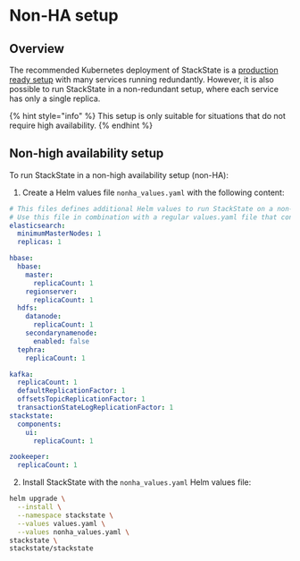 # Non-HA setup

## Overview

The recommended Kubernetes deployment of StackState is a [production ready setup](/setup/installation/kubernetes_install/install_stackstate.md) with many services running redundantly. However, it is also possible to run StackState in a non-redundant setup, where each service has only a single replica.

{% hint style="info" %}
This setup is only suitable for situations that do not require high availability.
{% endhint %}

## Non-high availability setup

To run StackState in a non-high availability setup (non-HA):

1. Create a Helm values file `nonha_values.yaml` with the following content: 

```yaml
# This files defines additional Helm values to run StackState on a non-HA production setup.
# Use this file in combination with a regular values.yaml file that contains your API key, etc.
elasticsearch:
  minimumMasterNodes: 1
  replicas: 1

hbase:
  hbase:
    master:
      replicaCount: 1
    regionserver:
      replicaCount: 1
  hdfs:
    datanode:
      replicaCount: 1
    secondarynamenode:
      enabled: false
  tephra:
    replicaCount: 1

kafka:
  replicaCount: 1
  defaultReplicationFactor: 1
  offsetsTopicReplicationFactor: 1
  transactionStateLogReplicationFactor: 1
stackstate:
  components:
    ui:
      replicaCount: 1

zookeeper:
  replicaCount: 1
```

2. Install StackState with the `nonha_values.yaml` Helm values file: 

```bash
helm upgrade \
  --install \
  --namespace stackstate \
  --values values.yaml \
  --values nonha_values.yaml \
stackstate \
stackstate/stackstate
```
